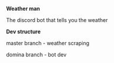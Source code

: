 **Weather man**

The discord bot that tells you the weather

**Dev structure**

master branch - weather scraping

domina branch - bot dev
